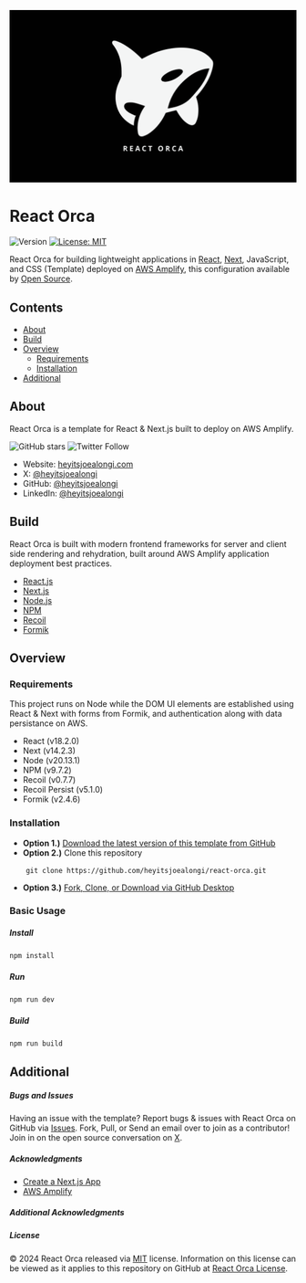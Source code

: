 ![React Orca Banner](https://raw.githubusercontent.com/heyitsjoealongi/react-orca/master/public/react-orca.png)

# React Orca

![Version](https://img.shields.io/badge/version-1.0.0-blue.svg?cacheSeconds=2592000) [![License: MIT ](https://img.shields.io/badge/License-MIT-green.svg)](https://github.com/heyitsjoealongi/react-orca/blob/master/LICENSE)

React Orca for building lightweight applications in [React](https://react.dev/), [Next](https://vercel.com/), JavaScript, and CSS (Template) deployed on [AWS Amplify](https://aws.amazon.com/amplify/), this configuration available by [Open Source](https://opensource.org/).

## Contents

-   [About](#about)
-   [Build](#build)
-   [Overview](#overview)
    -   [Requirements](#requirements)
    -   [Installation](#installation)
-   [Additional](#additional)

## About

React Orca is a template for React & Next.js built to deploy on AWS Amplify.

![GitHub stars](https://img.shields.io/github/stars/heyitsjoealongi/react-orca?style=social) ![Twitter Follow](https://img.shields.io/twitter/follow/heyitsjoealongi?label=Follow&style=social)

-   Website: [heyitsjoealongi.com](https://heyitsjoealongi.com/)
-   X: [@heyitsjoealongi](https://twitter.com/heyitsjoealongi/)
-   GitHub: [@heyitsjoealongi](https://github.com/heyitsjoealongi/)
-   LinkedIn: [@heyitsjoealongi](https://www.linkedin.com/in/heyitsjoealongi/)

## Build

React Orca is built with modern frontend frameworks for server and client side rendering and rehydration, built around AWS Amplify application deployment best practices.

-   [React.js](https://reactjs.org/)
-   [Next.js](https://vercel.com/)
-   [Node.js](https://nodejs.org/en/)
-   [NPM](https://www.npmjs.com/)
-   [Recoil](https://recoiljs.org/)
-   [Formik](https://formik.org/)

## Overview

### Requirements

This project runs on Node while the DOM UI elements are established using React & Next with forms from Formik, and authentication along with data persistance on AWS.

-   React (v18.2.0)
-   Next (v14.2.3)
-   Node (v20.13.1)
-   NPM (v9.7.2)
-   Recoil (v0.7.7)
-   Recoil Persist (v5.1.0)
-   Formik (v2.4.6)

### Installation

-   **Option 1.)** [Download the latest version of this template from GitHub](https://github.com/heyitsjoealongi/react-orca/archive/master.zip)
-   **Option 2.)** Clone this repository

```
    git clone https://github.com/heyitsjoealongi/react-orca.git
```

-   **Option 3.)** [Fork, Clone, or Download via GitHub Desktop](x-github-client://openRepo/https://github.com/heyitsjoealongi/react-orca)

### Basic Usage

##### Install

```zsh
npm install
```

##### Run

```zsh
npm run dev
```

##### Build

```zsh
npm run build
```

## Additional

##### Bugs and Issues

Having an issue with the template? Report bugs & issues with React Orca on GitHub via [Issues](https://github.com/heyitsjoealongi/react-orca/issues). Fork, Pull, or Send an email over to join as a contributor! Join in on the open source conversation on [X](https://x.com/heyitsjoealongi).

##### Acknowledgments

-   [Create a Next.js App](https://nextjs.org/learn/basics/create-nextjs-app)
-   [AWS Amplify](https://docs.amplify.aws/nextjs/start/quickstart/)

##### Additional Acknowledgments

##### License

© 2024 React Orca released via [MIT](https://opensource.org/licenses/MIT) license. Information on this license can be viewed as it applies to this repository on GitHub at [React Orca License](https://github.com/heyitsjoealongi/react-orca/blob/master/LICENSE).
